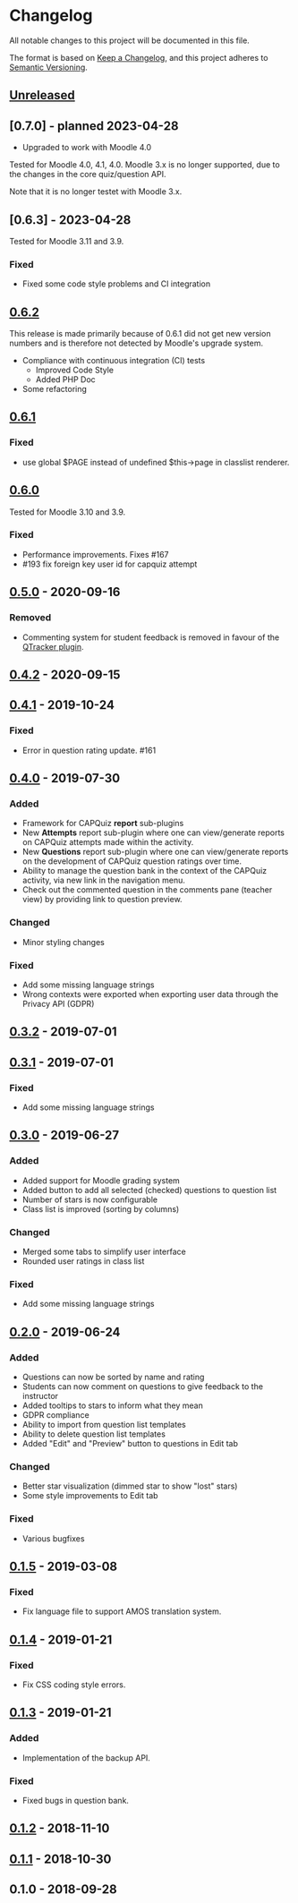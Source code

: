 # Changelog

All notable changes to this project will be documented in this file.

The format is based on [Keep a Changelog](https://keepachangelog.com/en/1.0.0/),
and this project adheres to [Semantic Versioning](https://semver.org).

## [Unreleased]

## [0.7.0] - planned 2023-04-28

+ Upgraded to work with Moodle 4.0

Tested for Moodle 4.0, 4.1, 4.0.  Moodle 3.x is no longer supported,
due to the changes in the core quiz/question API.

Note that it is no longer testet with Moodle 3.x.

## [0.6.3] - 2023-04-28

Tested for Moodle 3.11 and 3.9.

### Fixed

- Fixed some code style problems and CI integration

## [0.6.2]

This release is made primarily because of 0.6.1 did not get new
version numbers and is therefore not detected by Moodle's upgrade
system.

- Compliance with continuous integration (CI) tests
    - Improved Code Style 
    - Added PHP Doc
- Some refactoring

## [0.6.1]

### Fixed

- use global $PAGE instead of undefined $this->page in classlist renderer.

## [0.6.0]

Tested for Moodle 3.10 and 3.9.

### Fixed

- Performance improvements.  Fixes #167
- #193 fix foreign key user id for capquiz attempt

## [0.5.0] - 2020-09-16

### Removed

- Commenting system for student feedback is removed in favour of the [QTracker plugin](https://github.com/KQMATH/moodle-local_qtracker).

## [0.4.2] - 2020-09-15

## [0.4.1] - 2019-10-24
### Fixed
- Error in question rating update. #161

## [0.4.0] - 2019-07-30
### Added
- Framework for CAPQuiz **report** sub-plugins
- New **Attempts** report sub-plugin where one can view/generate reports on CAPQuiz attempts made within the activity.
- New **Questions** report sub-plugin where one can view/generate reports on the development of CAPQuiz question ratings over time.
- Ability to manage the question bank in the context of the CAPQuiz activity, via new link in the navigation menu.
- Check out the commented question in the comments pane (teacher view) by providing link to question preview.

### Changed
- Minor styling changes

### Fixed
- Add some missing language strings
- Wrong contexts were exported when exporting user data through the Privacy API (GDPR)

## [0.3.2] - 2019-07-01

## [0.3.1] - 2019-07-01
### Fixed
- Add some missing language strings

## [0.3.0] - 2019-06-27
### Added
- Added support for Moodle grading system
- Added button to add all selected (checked) questions to question list
- Number of stars is now configurable
- Class list is improved (sorting by columns)

### Changed
- Merged some tabs to simplify user interface
- Rounded user ratings in class list

### Fixed
- Add some missing language strings

## [0.2.0] - 2019-06-24
### Added
* Questions can now be sorted by name and rating
* Students can now comment on questions to give feedback to the instructor
* Added tooltips to stars to inform what they mean
* GDPR compliance
* Ability to import from question list templates
* Ability to delete question list templates
* Added "Edit" and "Preview" button to questions in Edit tab

### Changed
* Better star visualization (dimmed star to show "lost" stars)
* Some style improvements to Edit tab

### Fixed
* Various bugfixes

## [0.1.5] - 2019-03-08
### Fixed
* Fix language file to support AMOS translation system.

## [0.1.4] - 2019-01-21
### Fixed
* Fix CSS coding style errors.

## [0.1.3] - 2019-01-21
### Added
* Implementation of the backup API.
### Fixed
* Fixed bugs in question bank.

## [0.1.2] - 2018-11-10

## [0.1.1] - 2018-10-30

## 0.1.0 - 2018-09-28

[Unreleased]: https://github.com/KQMATH/moodle-mod_capquiz/compare/v0.6.0...HEAD

[0.6.2]: https://github.com/KQMATH/moodle-mod_capquiz/compare/v0.6.1...v0.6.2
[0.6.1]: https://github.com/KQMATH/moodle-mod_capquiz/compare/v0.6.0...v0.6.1
[0.6.0]: https://github.com/KQMATH/moodle-mod_capquiz/compare/v0.5.0...v0.6.0
[0.5.0]: https://github.com/KQMATH/moodle-mod_capquiz/compare/v0.4.2...v0.5.0
[0.4.2]: https://github.com/KQMATH/moodle-mod_capquiz/compare/v0.4.1...v0.4.2
[0.4.1]: https://github.com/KQMATH/moodle-mod_capquiz/compare/v0.4.0...v0.4.1
[0.4.0]: https://github.com/KQMATH/moodle-mod_capquiz/compare/v0.3.2...v0.4.0
[0.3.2]: https://github.com/KQMATH/moodle-mod_capquiz/compare/v0.3.1...v0.3.2
[0.3.1]: https://github.com/KQMATH/moodle-mod_capquiz/compare/v0.3.0...v0.3.1
[0.3.0]: https://github.com/KQMATH/moodle-mod_capquiz/compare/v0.2.0...v0.3.0
[0.2.0]: https://github.com/KQMATH/moodle-mod_capquiz/compare/v0.1.5...v0.2.0
[0.1.5]: https://github.com/KQMATH/moodle-mod_capquiz/compare/v0.1.4...v0.1.5
[0.1.4]: https://github.com/KQMATH/moodle-mod_capquiz/compare/v0.1.3...v0.1.4
[0.1.3]: https://github.com/KQMATH/moodle-mod_capquiz/compare/v0.1.2...v0.1.3
[0.1.2]: https://github.com/KQMATH/moodle-mod_capquiz/compare/v0.1.1...v0.1.2
[0.1.1]: https://github.com/KQMATH/moodle-mod_capquiz/compare/v0.1.0...v0.1.1
